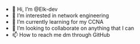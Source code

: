 - 👋 Hi, I’m @Elk-dev
- 👀 I’m interested in network engineering
- 🌱 I’m currently learning for my CCNA
- 💞️ I’m looking to collaborate on anything that I can
- 📫 How to reach me dm through GitHub

<!---
Elk-dev/Elk-dev is a ✨ special ✨ repository because its `README.md` (this file) appears on your GitHub profile.
You can click the Preview link to take a look at your changes.
--->
